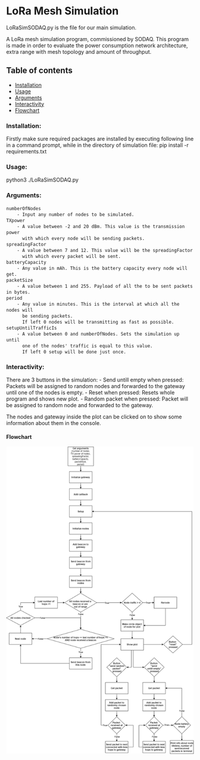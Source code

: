 # LoRa Mesh Simulation
LoRaSimSODAQ.py is the file for our main simulation.

A LoRa mesh simulation program, commissioned by SODAQ. This program is made in
order to evaluate the power consumption network architecture, extra range with
mesh topology and amount of throughput.

## Table of contents
* [Installation](#Installation)
* [Usage](#Usage)
* [Arguments](#Arguments)
* [Interactivity](#Interactivity)
* [Flowchart](#Flowchart)

### Installation:
Firstly make sure required packages are installed by executing following line
in a command prompt, while in the directory of simulation file:
pip install -r requirements.txt

### Usage:
python3 ./LoRaSimSODAQ.py <numberOfNodes> <TXpower> <spreadingFactor> <batteryCapacity> <packetSize> <period> <setupUntilTrafficIs>

### Arguments:
    numberOfNodes
        - Input any number of nodes to be simulated.
    TXpower
        - A value between -2 and 20 dBm. This value is the transmission power
          with which every node will be sending packets.
    spreadingFactor
        - A value between 7 and 12. This value will be the spreadingFactor
          with which every packet will be sent.
    batteryCapacity
        - Any value in mAh. This is the battery capacity every node will get.
    packetSize
        - A value between 1 and 255. Payload of all the to be sent packets in bytes.
    period
        - Any value in minutes. This is the interval at which all the nodes will
          be sending packets.
          If left 0 nodes will be transmitting as fast as possible.
    setupUntilTrafficIs
        - A value between 0 and numberOfNodes. Sets the simulation up until
          one of the nodes' traffic is equal to this value.
          If left 0 setup will be done just once.

### Interactivity:
There are 3 buttons in the simulation:
    - Send untill empty
      when pressed: Packets will be assigned to random nodes and forwarded to
                    the gateway until one of the nodes is empty.
    - Reset
      when pressed: Resets whole program and shows new plot.
    - Random packet
      when pressed: Packet will be assigned to random node and forwarded to
                    the gateway.

The nodes and gateway inside the plot can be clicked on to show some information
about them in the console.

#### Flowchart
![](Doc/SimulationFlowchart.png)
